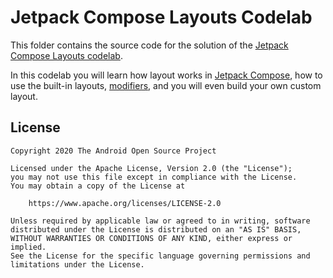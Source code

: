 # Jetpack Compose Layouts Codelab

This folder contains the source code for the solution of the
[Jetpack Compose Layouts codelab](https://developer.android.com/codelabs/jetpack-compose-layouts).

In this codelab you will learn how layout works in
[Jetpack Compose](https://developer.android.com/jetpack/compose), how to use the built-in layouts,
[modifiers](https://developer.android.com/reference/kotlin/androidx/compose/ui/Modifier),
and you will even build your own custom layout.

## License

```
Copyright 2020 The Android Open Source Project

Licensed under the Apache License, Version 2.0 (the "License");
you may not use this file except in compliance with the License.
You may obtain a copy of the License at

    https://www.apache.org/licenses/LICENSE-2.0

Unless required by applicable law or agreed to in writing, software
distributed under the License is distributed on an "AS IS" BASIS,
WITHOUT WARRANTIES OR CONDITIONS OF ANY KIND, either express or implied.
See the License for the specific language governing permissions and
limitations under the License.
```
